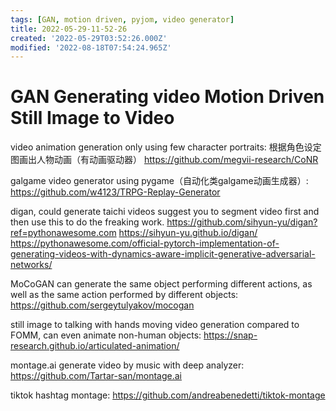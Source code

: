 ```yaml
---
tags: [GAN, motion driven, pyjom, video generator]
title: 2022-05-29-11-52-26
created: '2022-05-29T03:52:26.000Z'
modified: '2022-08-18T07:54:24.965Z'
---
```


# GAN Generating video Motion Driven Still Image to Video

video animation generation only using few character portraits: 根据角色设定图画出人物动画（有动画驱动器）
https://github.com/megvii-research/CoNR

galgame video generator using pygame（自动化类galgame动画生成器）:
https://github.com/w4123/TRPG-Replay-Generator

digan, could generate taichi videos
suggest you to segment video first and then use this to do the freaking work.
https://github.com/sihyun-yu/digan?ref=pythonawesome.com
https://sihyun-yu.github.io/digan/
https://pythonawesome.com/official-pytorch-implementation-of-generating-videos-with-dynamics-aware-implicit-generative-adversarial-networks/

MoCoGAN can generate the same object performing different actions, as well as the same action performed by different objects:
https://github.com/sergeytulyakov/mocogan

still image to talking with hands moving video generation compared to FOMM, can even animate non-human objects:
https://snap-research.github.io/articulated-animation/

montage.ai generate video by music with deep analyzer:
https://github.com/Tartar-san/montage.ai

tiktok hashtag montage: 
https://github.com/andreabenedetti/tiktok-montage
